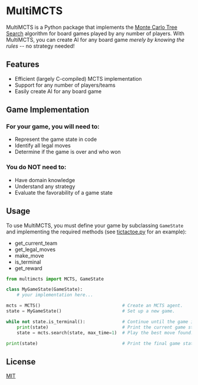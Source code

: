# MultiMCTS

MultiMCTS is a Python package that implements the [Monte Carlo Tree Search](https://wikipedia.org/wiki/Monte_Carlo_tree_search) algorithm for board games played by any number of players. With MultiMCTS, you can create AI for any board game *merely by knowing the rules* -- no strategy needed!

## Features

- Efficient (largely C-compiled) MCTS implementation
- Support for any number of players/teams
- Easily create AI for any board game

## Game Implementation

### For your game, you will need to:
- Represent the game state in code
- Identify all legal moves
- Determine if the game is over and who won

### You do NOT need to:
- Have domain knowledge
- Understand any strategy
- Evaluate the favorability of a game state

## Usage

To use MultiMCTS, you must define your game by subclassing `GameState` and implementing the required methods (see [tictactoe.py](https://github.com/taylorvance/multimcts/blob/main/tests/tictactoe.py) for an example):
- get_current_team
- get_legal_moves
- make_move
- is_terminal
- get_reward

```python
from multimcts import MCTS, GameState

class MyGameState(GameState):
    # your implementation here...

mcts = MCTS()                               # Create an MCTS agent.
state = MyGameState()                       # Set up a new game.

while not state.is_terminal():              # Continue until the game is over.
    print(state)                            # Print the current game state (implementing GameState.__repr__ might be helpful).
    state = mcts.search(state, max_time=1)  # Play the best move found.

print(state)                                # Print the final game state.
```

## License

[MIT](https://choosealicense.com/licenses/mit/)
